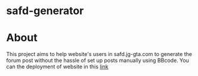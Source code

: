# safd-generator

# About
This project aims to help website's users in safd.jg-gta.com to generate the forum post without the hassle of set up posts manually using BBcode. You can the deployment of website in this <a href="https://safd-generator.herokuapp.com">link</a>
